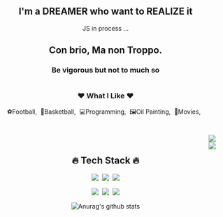 <div align="center">
<h2>I'm a DREAMER who want to REALIZE it</h2>
<p>JS in process ...</p>
<h2>Con brio, Ma non Troppo.</h2>
<h3>Be vigorous but not to much so</h3>
  
#
<h3>❤ What I Like ❤</h3>
<p>⚽Football,&nbsp;&nbsp;🏀Basketball,&nbsp;&nbsp;💻Programming,&nbsp;&nbsp;🖼Oil Painting,&nbsp;&nbsp;🎥Movies,&nbsp;&nbsp;</p>

#
<div align="right">
<a href="https://solved.ac/elsh97"><img align="right" src="http://mazassumnida.wtf/api/mini/generate_badge?boj=elsh97" /></a>
<!-- [![solved.ac tier](http://mazassumnida.wtf/api/mini/generate_badge?boj=elsh97)](https://solved.ac/elsh97) -->
<br>
<img align="right" src="https://github-readme-stats.vercel.app/api/top-langs/?username=elsh97&layout=compact&theme=tokyonight">

</div>

<div align="left">
<h2 align="center">🔥 Tech Stack 🔥</h2>

<p align="center"><img src="https://img.shields.io/badge/HTML5-E34F26?style=flat&logo=html5&logoColor=white"/>&nbsp;&nbsp;<img src="https://img.shields.io/badge/CSS3-1572B6?style=flat&logo=css3&logoColor=white"/>&nbsp;&nbsp;<img src="https://img.shields.io/badge/JavaScript-gray?style=flat&logo=JavaScript&logoColor=F7DF1E"/></p>

<p align="center"><img src="https://img.shields.io/badge/Python-white?style=flat&logo=Python&logoColor=#3776AB"/>&nbsp;&nbsp;<img src="https://img.shields.io/badge/Django-brightgreen?style=flat&logo=Django"/>&nbsp;&nbsp;<img src="https://img.shields.io/badge/PostgreSql-blue?logo=postgresql&logoColor=white"/></p>

<!-- <p align="center"><img src="https://img.shields.io/badge/Notion-b4f5bd?style=flat&logo=Notion&logoColor=black"/>&nbsp;&nbsp;<img src="https://img.shields.io/badge/GitHub-gray?style=flat&logo=GitHub&logoColor=black"/>&nbsp;&nbsp;<img src="https://img.shields.io/badge/VScode-grey?style=flat&logo=VisualStudioCode&logoColor=blue"/></p> -->
</div>

![Anurag's github stats](https://github-readme-stats.vercel.app/api?username=elsh97&show_icons=true&theme=tokyonight)


</div>

